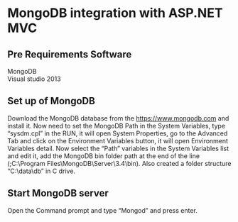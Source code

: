 <h1>MongoDB integration with ASP.NET MVC</h1>

<h2>Pre Requirements Software</h2>

MongoDB<br/>
Visual studio 2013


<h2>Set up of MongoDB</h2>

Download the MongoDB database from the https://www.mongodb.com and install it. Now need to set the MongoDB Path in the System Variables, type “sysdm.cpl” in the RUN, it will open System Properties, go to the Advanced Tab and click on the Environment Variables button, it will open Environment Variables detail. Now select the “Path” variables in the System Variables list and edit it, add the MongoDB bin folder path at the end of the line (;C:\Program Files\MongoDB\Server\3.4\bin). Also created a folder structure “C:\data\db” in C drive.

<h2>Start MongoDB server</h2>

Open the Command prompt and type “Mongod” and press enter.
